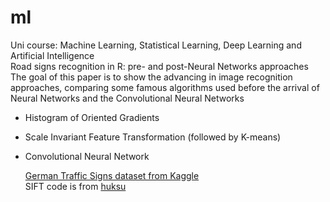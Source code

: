 # ml
Uni course: Machine Learning, Statistical Learning, Deep Learning and Artificial Intelligence  
Road signs recognition in R: pre- and post-Neural Networks approaches  
The goal of this paper is to show the advancing in image recognition approaches, comparing some famous algorithms used before the arrival of Neural Networks and the Convolutional Neural Networks  
- Histogram of Oriented Gradients  
- Scale Invariant Feature Transformation (followed by K-means)  
- Convolutional Neural Network  
  
  [German Traffic Signs dataset from Kaggle](https://www.kaggle.com/meowmeowmeowmeowmeow/gtsrb-german-traffic-sign)  
  SIFT code is from [huksu](https://github.com/huksu/RSIFT)
